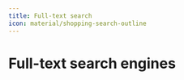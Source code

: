 ```yaml
---
title: Full-text search
icon: material/shopping-search-outline
---
```


# Full-text search engines

